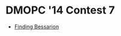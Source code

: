 # DMOPC '14 Contest 7

* [Finding Bessarion][]

[Finding Bessarion]: https://dmoj.ca/problem/dmopc14c6p1
